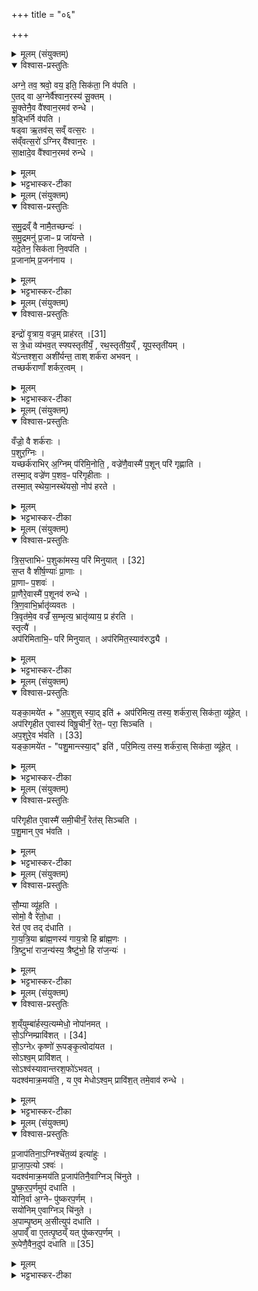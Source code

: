 +++
title = "०६"

+++

<details><summary>मूलम् (संयुक्तम्)</summary>

अग्ने॒ तव॒ श्रवो॒ वय॒ इति॒ सिक॑ता॒ नि व॑पत्ये॒तद्वा अ॒ग्नेर्वै॑श्वान॒रस्य॑ सू॒क्तँ सू॒क्तेनै॒व वै॑श्वान॒रमव॑ रुन्द्धे ष॒ड्भिर्नि व॑पति॒ षड्वा ऋ॒तव॑स्सव्ँ वत्स॒रस्स॑व्ँवत्स॒रो॑ऽग्निर्वै॑श्वान॒रस्सा॒क्षादे॒व वै॑श्वान॒रमव॑ रुन्द्धे
</details>

<details open><summary>विश्वास-प्रस्तुतिः</summary>

अग्ने॒ तव॒ श्रवो॒ वय॒ इति॒ सिक॑ता॒ नि व॑पति ।  
ए॒तद् वा अ॒ग्नेर्वै॑श्वान॒रस्य॑ सू॒क्तम् ।   
सू॒क्तेनै॒व वै॑श्वान॒रमव॑ रुन्धे ।  
ष॒ड्भिर्नि व॑पति ।  
षड्वा ऋ॒तव॑स् सव्ँ वत्स॒रः ।  
स॑व्ँवत्स॒रो॑ ऽग्निर् वै॑श्वान॒रः ।   
सा॒क्षादे॒व वै॑श्वान॒रमव॑ रुन्धे ।  
</details>

<details><summary>मूलम्</summary>

अग्ने॒ तव॒ श्रवो॒ वय॒ इति॒ सिक॑ता॒ नि व॑पति ।  
ए॒तद् वा अ॒ग्नेर्वै॑श्वान॒रस्य॑ सू॒क्तम् ।   
सू॒क्तेनै॒व वै॑श्वान॒रमव॑ रुन्धे ।  
ष॒ड्भिर्नि व॑पति ।  
षड्वा ऋ॒तव॑स् सव्ँ वत्स॒रः ।  
स॑व्ँवत्स॒रो॑ ऽग्निर् वै॑श्वान॒रः ।   
सा॒क्षादे॒व वै॑श्वान॒रमव॑ रुन्धे ।  
</details>

<details><summary>भट्टभास्कर-टीका</summary>

1अग्ने तव श्रवो वय इत्यादि ॥ व्याघारणान्तं कृत्वा तत्रानेन सूक्तेन षडृचेन सिकता निवपति । विश्वेषां नराणां स्वामित्वेन सम्बन्धी वैश्वानरः ॥
</details>

<details><summary>मूलम् (संयुक्तम्)</summary>

समु॒द्रव्ँवै नामै॒तच्छन्द॑स्समु॒द्रमनु॑ प्र॒जाᳶ प्र जा॑यन्ते॒ यदे॒तेन॒ सिक॑ता नि॒वप॑ति प्र॒जाना॑म्प्र॒जन॑ना॒य
</details>

<details open><summary>विश्वास-प्रस्तुतिः</summary>

स॒मु॒द्रव्ँ वै नामै॒तच्छन्दः॑ ।  
स॒मु॒द्रमनु॑ प्र॒जाᳶ प्र जा॑यन्ते ।  
यदे॒तेन॒ सिक॑ता नि॒वप॑ति ।  
प्र॒जाना॑म् प्र॒जन॑नाय ।  
</details>

<details><summary>मूलम्</summary>

स॒मु॒द्रव्ँ वै नामै॒तच्छन्दः॑ ।  
स॒मु॒द्रमनु॑ प्र॒जाᳶ प्र जा॑यन्ते ।  
यदे॒तेन॒ सिक॑ता नि॒वप॑ति ।  
प्र॒जाना॑म् प्र॒जन॑नाय ।  
</details>

<details><summary>भट्टभास्कर-टीका</summary>

2समुद्रं वा इति ॥ समुन्दनशीलं समुद्रं अवस्थितस्वरूपम् । तथा हि - प्रथमा विष्टारपङ्क्तिः, मध्यमयोः पादयोः द्वादशाक्षरत्वात् । द्विप्तीयाऽस्तारपक्तिः, अयुक्पादयोः द्वादशाक्षरत्वात् । यथा द्वितीया तथा तृतीया यथा प्रथमा तथा चतुर्थी उपरिष्टाज्ज्योतिर्जगती पञ्चमी, चतुर्थस्य पादस्याष्टाक्षरत्वात् । यथा द्वितीय तृतीये तथा षष्ठीति । समुद्रमनुगताः प्रजाः प्रजायन्ते यस्मात् तस्मात्प्रजानां प्रजननानि भवन्ति एतेन सिकता निवपतः ॥
</details>

<details><summary>मूलम् (संयुक्तम्)</summary>

इन्द्रः॑ [31]  
वृ॒त्राय॒ वज्र॒म्प्राह॑र॒त्स त्रे॒धा व्य॑भव॒त्स्फ्यस्तृती॑यँ॒ रथ॒स्तृती॑य॒य्ँयूप॒स्तृती॑य॒य्ँये॑ऽन्तश्श॒रा अशी॑र्यन्त॒ ताश्शर्क॑रा अभव॒न्तच्छर्क॑राणाँ शर्कर॒त्वव्
</details>

<details open><summary>विश्वास-प्रस्तुतिः</summary>

इन्द्रो॑ वृ॒त्राय॒ वज्र॒म् प्राह॑रत् ।[31]  
स त्रे॒धा व्य॑भव॒त् स्फ्यस्तृती॑यँ॒ , रथ॒स्तृती॑य॒य्ँ , यूप॒स्तृती॑यम् ।   
ये॑ऽन्तश्श॒रा अशी॑र्यन्त॒ ताश् शर्क॑रा अभवन् ।   
तच्छर्क॑राणाँ शर्कर॒त्वम् ।  
</details>

<details><summary>मूलम्</summary>

इन्द्रो॑ वृ॒त्राय॒ वज्र॒म् प्राह॑रत् ।[31]  
स त्रे॒धा व्य॑भव॒त् स्फ्यस्तृती॑यँ॒ , रथ॒स्तृती॑य॒य्ँ , यूप॒स्तृती॑यम् ।   
ये॑ऽन्तश्श॒रा अशी॑र्यन्त॒ ताश् शर्क॑रा अभवन् ।   
तच्छर्क॑राणाँ शर्कर॒त्वम् ।  
</details>

<details><summary>भट्टभास्कर-टीका</summary>

3इन्द्रो वृत्रायेत्यादि ॥ व्यभवत् । शराः शकलानि । शर्करत्वमिति । शरणात् शर्करः । 'त्वे च' इति ह्रस्वत्वम् ॥
</details>

<details><summary>मूलम् (संयुक्तम्)</summary>

वँज्रो॒ वै शर्क॑राᳶ प॒शुर॒ग्निर्यच्छर्क॑राभिर॒ग्निम्प॑रिमि॒नोति॒ वज्रे॑णै॒वास्मै॑ प॒शून्परि॑ गृह्णाति॒ तस्मा॒द्वज्रे॑ण प॒शव॒ᳶ परि॑गृहीता॒स्तस्मा॒त्स्थेया॒नस्थे॑यसो॒ नोप॑ हरते
</details>

<details open><summary>विश्वास-प्रस्तुतिः</summary>

वँज्रो॒ वै शर्क॑राः ।  
प॒शुर॒ग्निः ।  
यच्छर्क॑राभिर् अ॒ग्निम् प॑रिमि॒नोति॒ , वज्रे॑णै॒वास्मै॑ प॒शून् परि॑ गृह्णाति ।   
तस्मा॒द् वज्रे॑ण प॒शव॒ᳶ परि॑गृहीताः ।  
तस्मा॒त् स्थेया॒नस्थे॑यसो॒ नोप॑ हरते ।  
</details>

<details><summary>मूलम्</summary>

वँज्रो॒ वै शर्क॑राः ।  
प॒शुर॒ग्निः ।  
यच्छर्क॑राभिर् अ॒ग्निम् प॑रिमि॒नोति॒ , वज्रे॑णै॒वास्मै॑ प॒शून् परि॑ गृह्णाति ।   
तस्मा॒द् वज्रे॑ण प॒शव॒ᳶ परि॑गृहीताः ।  
तस्मा॒त् स्थेया॒नस्थे॑यसो॒ नोप॑ हरते ।  
</details>

<details><summary>भट्टभास्कर-टीका</summary>

4वज्रो वा इत्यादि ॥ तदेकदेशत्वात् । पशुरिति । तत्साधनत्वात् । अग्निं आहवनीयचितेरायतनं परिमिनोति परिश्रयति । डु मिङ् प्रक्षेपणे । स्थेयान् स्थिरतरः । अस्थेयान् अर्थी, न तु स्थेयानितरार्थी ॥
</details>

<details><summary>मूलम् (संयुक्तम्)</summary>

त्रिस॒प्ताभिः॑ [32]  
प॒शुका॑मस्य॒ परि॑ मिनुयात्स॒प्त वै शी॑र्ष॒ण्याः॑ प्रा॒णाᳶ प्रा॒णाᳶ प॒शवᳶ॑ प्रा॒णैरे॒वास्मै॑ प॒शूनव॑ रुन्द्धे त्रिण॒वाभि॒र्भ्रातृ॑व्यवतस्त्रि॒वृत॑मे॒व वज्रँ॑ स॒म्भृत्य॒ भ्रातृ॑व्याय॒ प्र ह॑रति॒ स्तृत्या॒ अप॑रिमिताभि॒ᳶ परि॑ मिनुया॒दप॑रिमित॒स्याव॑रुद्ध्यै॒
</details>

<details open><summary>विश्वास-प्रस्तुतिः</summary>

त्रि॒स॒प्ताभिᳶ॑ प॒शुका॑मस्य॒ परि॑ मिनुयात् । [32]   
स॒प्त वै शी॑र्ष॒ण्याः॑ प्रा॒णाः ।  
प्रा॒णाᳶ प॒शवः॑ ।  
प्रा॒णैरे॒वास्मै॑ प॒शूनव॑ रुन्धे ।  
त्रि॒ण॒वाभि॒र्भ्रातृ॑व्यवतः ।  
त्रि॒वृत॑मे॒व वज्रँ॑ स॒म्भृत्य॒ भ्रातृ॑व्याय॒ प्र ह॑रति ।   
स्तृत्यै॑ ।  
अप॑रिमिताभि॒ᳶ परि॑ मिनुयात् ।  अप॑रिमित॒स्याव॑रुद्ध्यै ।  
</details>

<details><summary>मूलम्</summary>

त्रि॒स॒प्ताभिᳶ॑ प॒शुका॑मस्य॒ परि॑ मिनुयात् । [32]   
स॒प्त वै शी॑र्ष॒ण्याः॑ प्रा॒णाः ।  
प्रा॒णाᳶ प॒शवः॑ ।  
प्रा॒णैरे॒वास्मै॑ प॒शूनव॑ रुन्धे ।  
त्रि॒ण॒वाभि॒र्भ्रातृ॑व्यवतः ।  
त्रि॒वृत॑मे॒व वज्रँ॑ स॒म्भृत्य॒ भ्रातृ॑व्याय॒ प्र ह॑रति ।   
स्तृत्यै॑ ।  
अप॑रिमिताभि॒ᳶ परि॑ मिनुयात् ।  अप॑रिमित॒स्याव॑रुद्ध्यै ।  
</details>

<details><summary>भट्टभास्कर-टीका</summary>

5त्रिसप्ताभिरिति ॥ त्रीणि सप्तकानि यासां ताः त्रिसप्ताः । 'बहुव्रीहौ सङ्ख्ये' इति डच् । पशुकामस्येति । 'शीलिकामि' इति णः । पूर्वपदप्रकृतिस्वरत्वं च । त्रिणवाभिरिति । सप्तविंशत्या । उक्तः समासान्तः । त्रिवृतमिति । वज्रस्य त्रिवृत्त्वमुक्तम् । स्तृत्या इति । स्तृ हिंसायाम् । अपरिमिताभिरिति । माङ् माने, 'द्यतिस्यति' इत्यादिना इत्वम् ॥
</details>

<details><summary>मूलम् (संयुक्तम्)</summary>

यङ्का॒मये॑ताप॒शुस्स्या॒दित्यप॑रिमित्य॒ तस्य॒ शर्क॑रा॒स्सिक॑ता॒ व्यू॑हे॒दप॑रिगृहीत ए॒वास्य॑ विषू॒चीनँ॒ रेत॒ᳶ परा॒ सिञ्चत्यप॒शुरे॒व भ॑वति [33]  
यङ्का॒मये॑त पशु॒मान्त्स्या॒दिति॑ परि॒मित्य॒ तस्य॒ शर्क॑रा॒स्सिक॑ता॒ व्यू॑हे॒त्परि॑गृहीत ए॒वास्मै॑
</details>

<details open><summary>विश्वास-प्रस्तुतिः</summary>

यङ्का॒मये॑त + "अ॒प॒शुस् स्या॒द् इति॑ + अप॑रिमित्य॒ तस्य॒ शर्क॑रा॒स् सिक॑ता॒ व्यू॑हेत् ।   
अप॑रिगृहीत ए॒वास्य॑ विषू॒चीनँ॒ रेत॒ᳶ परा॒ सिञ्चति ।   
अप॒शुरे॒व भ॑वति । [33]  
यङ्का॒मये॑त - "पशु॒मान्त्स्या॒द्" इति॑ , परि॒मित्य॒ तस्य॒ शर्क॑रा॒स् सिक॑ता॒ व्यू॑हेत् ।  
</details>

<details><summary>मूलम्</summary>

यङ्का॒मये॑त + "अ॒प॒शुस् स्या॒द् इति॑ + अप॑रिमित्य॒ तस्य॒ शर्क॑रा॒स् सिक॑ता॒ व्यू॑हेत् ।   
अप॑रिगृहीत ए॒वास्य॑ विषू॒चीनँ॒ रेत॒ᳶ परा॒ सिञ्चति ।   
अप॒शुरे॒व भ॑वति । [33]  
यङ्का॒मये॑त - "पशु॒मान्त्स्या॒द्" इति॑ , परि॒मित्य॒ तस्य॒ शर्क॑रा॒स् सिक॑ता॒ व्यू॑हेत् ।  
</details>

<details><summary>भट्टभास्कर-टीका</summary>

6अथ सिकताव्यूहनं विधातुमाह - यं कामयेतेत्यादि ॥ शर्करा अपरिमित्य अपरिश्रित्य सिकता व्यूहेत् पूर्वं न्युप्ता विप्रियेत् [न्युप्येत्] । अपरिमित स्थाने विषूचीनं विष्वग्गतं परा सिञ्चति पराभूतं सिञ्चति रेतः । तेनापशुस्स्यात् रेतोनाशात् । विष्वङ् नाना अञ्चतीति ऋत्विगादिना क्विप् । 'विभाषाञ्चेरदि क्स्त्रियाम्' इति खः । नकाराकारयोर्लुप्तयोः 'चौ' इति दीर्घत्वम् ॥
</details>

<details><summary>मूलम् (संयुक्तम्)</summary>

परि॑गृहीत ए॒वास्मै॑ समी॒चीनँ॒ रेत॑स्सिञ्चति पशु॒माने॒व भ॑वति
</details>

<details open><summary>विश्वास-प्रस्तुतिः</summary>

परि॑गृहीत ए॒वास्मै॑ समी॒चीनँ॒ रेत॑स् सिञ्चति ।  
प॒शु॒मान् ए॒व भ॑वति ।  
</details>

<details><summary>मूलम्</summary>

परि॑गृहीत ए॒वास्मै॑ समी॒चीनँ॒ रेत॑स् सिञ्चति ।  
प॒शु॒मान् ए॒व भ॑वति ।  
</details>

<details><summary>भट्टभास्कर-टीका</summary>

7समीचीनमिति ॥ सङ्गतमञ्चतीति सम्यक् । 'समस्समि' इति सम्यादेशः पूर्ववत्सः, दीर्घत्वं च ॥
</details>

<details><summary>मूलम् (संयुक्तम्)</summary>

सौ॒म्या व्यू॑हति॒ सोमो॒ वै रे॑तो॒धा रेत॑ ए॒व तद्द॑धाति गायत्रि॒या ब्रा॑ह्म॒णस्य॑ गाय॒त्रो हि ब्रा॑ह्म॒णस्त्रि॒ष्टुभा॑ राज॒न्य॑स्य॒ त्रैष्टु॑भो॒ हि रा॑ज॒न्य॑श्
</details>

<details open><summary>विश्वास-प्रस्तुतिः</summary>

सौ॒म्या व्यू॑हति ।  
सोमो॒ वै रे॑तो॒धा ।  
रेत॑ ए॒व तद् द॑धाति ।  
गा॒य॒त्रि॒या ब्रा॑ह्म॒णस्य॑ गाय॒त्रो हि ब्रा॑ह्म॒णः ।   
त्रि॒ष्टुभा॑ राज॒न्य॑स्य॒ त्रैष्टु॑भो॒ हि रा॑ज॒न्यः॑ ।  
</details>

<details><summary>मूलम्</summary>

सौ॒म्या व्यू॑हति ।  
सोमो॒ वै रे॑तो॒धा ।  
रेत॑ ए॒व तद् द॑धाति ।  
गा॒य॒त्रि॒या ब्रा॑ह्म॒णस्य॑ गाय॒त्रो हि ब्रा॑ह्म॒णः ।   
त्रि॒ष्टुभा॑ राज॒न्य॑स्य॒ त्रैष्टु॑भो॒ हि रा॑ज॒न्यः॑ ।  
</details>

<details><summary>भट्टभास्कर-टीका</summary>

8सौम्येति ॥ 'आ प्यायस्व' इत्यनया गायत्र्या । त्रिष्टुभेति । 'सं ते पयांसि' इति । गायत्रीत्रिष्टुब्भ्यां सह जातत्वाद्गायत्रत्रैष्टुभौ ब्राह्मणराजन्यौ । त्रिष्टुब्छब्द उत्सादिः ॥
</details>

<details><summary>मूलम् (संयुक्तम्)</summary>

श॒य्ँयुम्बा॑र्हस्प॒त्यम्मेधो॒ नोपा॑नम॒त्सो॒॑ऽग्निम्प्रावि॑शत् [34]  
सो॒॑ऽग्नेᳵ कृष्णो॑ रू॒पङ्कृ॒त्वोदा॑यत॒ सोऽश्व॒म्प्रावि॑श॒त्सोऽश्व॑स्यावान्तरश॒फो॑ऽभव॒द्यदश्व॑माक्र॒मय॑ति॒ य ए॒व मेधोऽश्व॒म्प्रावि॑श॒त्तमे॒वाव॑ रुन्द्धे
</details>

<details open><summary>विश्वास-प्रस्तुतिः</summary>

श॒य्ँयुम्बा॑र्हस्प॒त्यम्मेधो॒ नोपा॑नमत् ।   
सो॒॑ऽग्निम्प्रावि॑शत् । [34]  
सो॒॑ऽग्नेᳵ कृष्णो॑ रू॒पङ्कृ॒त्वोदा॑यत ।  
सोऽश्व॒म् प्रावि॑शत् ।  
सोऽश्व॑स्यावान्तरश॒फो॑ऽभवत् ।   
यदश्व॑माक्र॒मय॑ति॒ , य ए॒व मेधोऽश्व॒म् प्रावि॑श॒त् तमे॒वाव॑ रुन्धे ।  
</details>

<details><summary>मूलम्</summary>

श॒य्ँयुम्बा॑र्हस्प॒त्यम्मेधो॒ नोपा॑नमत् ।   
सो॒॑ऽग्निम्प्रावि॑शत् । [34]  
सो॒॑ऽग्नेᳵ कृष्णो॑ रू॒पङ्कृ॒त्वोदा॑यत ।  
सोऽश्व॒म् प्रावि॑शत् ।  
सोऽश्व॑स्यावान्तरश॒फो॑ऽभवत् ।   
यदश्व॑माक्र॒मय॑ति॒ , य ए॒व मेधोऽश्व॒म् प्रावि॑श॒त् तमे॒वाव॑ रुन्धे ।  
</details>

<details><summary>भट्टभास्कर-टीका</summary>

9शंयुमित्यादि ॥ बृहस्पतिशब्दं [बृहस्पतिपुत्रं] शंयुनामानं मेधः यज्ञो नोपानमत् । सोऽग्निं प्राविशत् । ततोऽग्नेः कष्णमृगो भूत्वा रूपं च तदीयं कृत्वा उदगच्छत् स मेधः । अनन्तरं स मेधोऽश्वं प्राविशत् । अथ सोऽश्वस्यावान्तरशफोऽभवत् । तस्मात् यदश्वं आक्रमयति चित्यायतनं अभ्यस्तात्तत् अश्वं प्रविष्टस्य मेधस्य लाभाय भवति ॥
</details>

<details><summary>मूलम् (संयुक्तम्)</summary>

प्र॒जाप॑तिना॒ग्निश्चे॑त॒व्य॑ इत्या॑हुᳶ प्राजाप॒त्योऽश्वो॒ यदश्व॑माक्र॒मय॑ति प्र॒जाप॑तिनै॒वाग्निञ्चि॑नुते पुष्करप॒र्णमुप॑ दधाति॒ योनि॒र्वा अ॒ग्नेᳶ पु॑ष्करप॒र्णँ सयो॑निमे॒वाग्निञ्चि॑नुते॒ऽपाम्पृ॒ष्ठम॒सीत्युप॑ दधात्य॒पाव्ँवा ए॒तत्पृ॒ष्ठय्ँयत्पु॑ष्करप॒र्णँ रू॒पेणै॒वैन॒दुप॑ दधाति ॥ [35]  
</details>

<details open><summary>विश्वास-प्रस्तुतिः</summary>

प्र॒जाप॑तिना॒ऽग्निश्चे॑त॒व्य॑ इत्या॑हुः ।  
प्रा॒जा॒प॒त्यो ऽश्वः॑ ।  
यदश्व॑माक्र॒मय॑ति प्र॒जाप॑तिनै॒वाग्निञ् चि॑नुते ।  
पु॒ष्क॒र॒प॒र्णमुप॑ दधाति ।  
योनि॒र्वा अ॒ग्नेᳶ पु॑ष्करप॒र्णम् ।  
सयो॑निम् ए॒वाग्निञ् चि॑नुते ।   
अ॒पाम्पृ॒ष्ठम् अ॒सीत्युप॑ दधाति ।  
अ॒पाव्ँ वा ए॒तत्पृ॒ष्ठय्ँ यत् पु॑ष्करप॒र्णम् ।  
रू॒पेणै॒वैन॒दुप॑ दधाति ॥ [35]  
</details>

<details><summary>मूलम्</summary>

प्र॒जाप॑तिना॒ऽग्निश्चे॑त॒व्य॑ इत्या॑हुः ।  
प्रा॒जा॒प॒त्यो ऽश्वः॑ ।  
यदश्व॑माक्र॒मय॑ति प्र॒जाप॑तिनै॒वाग्निञ् चि॑नुते ।  
पु॒ष्क॒र॒प॒र्णमुप॑ दधाति ।  
योनि॒र्वा अ॒ग्नेᳶ पु॑ष्करप॒र्णम् ।  
सयो॑निम् ए॒वाग्निञ् चि॑नुते ।   
अ॒पाम्पृ॒ष्ठम् अ॒सीत्युप॑ दधाति ।  
अ॒पाव्ँ वा ए॒तत्पृ॒ष्ठय्ँ यत् पु॑ष्करप॒र्णम् ।  
रू॒पेणै॒वैन॒दुप॑ दधाति ॥ [35]  
</details>

<details><summary>भट्टभास्कर-टीका</summary>

10प्रजापतिना इत्यादि ॥ प्रजापतिरेवाग्निं चेतुमर्हतीति ब्रुवते पुराविदः । अर्हे कृत्यः । योनिर्वा इति । 'त्वामग्ने पुष्करादधि' इति लिङ्गात् । अपां वा एतत् पृष्ठमिति । उपरिभावसामान्यात् । रूपेणैवेति । पुष्करपर्णं यद्रूपमपां पृष्ठत्वं तेनैव रूपेण अनुकीर्तितेन उपदधाति उपधानं कृतं भवति ॥

इति पञ्चमे द्वितीये षष्ठोऽनुवाकः ॥  
</details>
